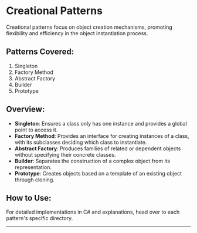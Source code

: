 # Creational Patterns

Creational patterns focus on object creation mechanisms, promoting flexibility and efficiency in the object instantiation process.

## Patterns Covered:

1. Singleton
2. Factory Method
3. Abstract Factory
4. Builder
5. Prototype

## Overview:

- **Singleton**: Ensures a class only has one instance and provides a global point to access it.
- **Factory Method**: Provides an interface for creating instances of a class, with its subclasses deciding which class to instantiate.
- **Abstract Factory**: Produces families of related or dependent objects without specifying their concrete classes.
- **Builder**: Separates the construction of a complex object from its representation.
- **Prototype**: Creates objects based on a template of an existing object through cloning.

## How to Use:

For detailed implementations in C# and explanations, head over to each pattern's specific directory.

---


